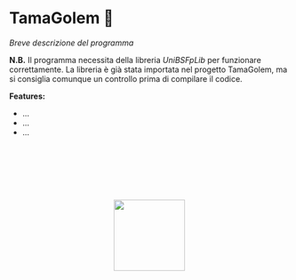 # TamaGolem :space_invader:

*Breve descrizione del programma*

**N.B.** Il programma necessita della libreria *UniBSFpLib* per funzionare correttamente. La libreria è già stata importata nel progetto TamaGolem, ma si consiglia comunque un controllo prima di compilare il codice.

**Features:**
* ...
* ...
* ...

<br />
<br />
<br />
<br />
<br />

<p align="center">
  <img width="128" height="128" src="https://image.ibb.co/nfaVmx/Just.png" />
</p>

